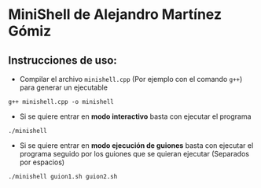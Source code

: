 # MiniShell de Alejandro Martínez Gómiz
## Instrucciones de uso:
* Compilar el archivo `minishell.cpp` (Por ejemplo con el comando `g++`) para generar un ejecutable
```
g++ minishell.cpp -o minishell
```

* Si se quiere entrar en **modo interactivo** basta con ejecutar el programa
```
./minishell
```

* Si se quiere entrar en **modo ejecución de guiones** basta con ejecutar el programa seguido por los guiones que se quieran ejecutar (Separados por espacios)
```
./minishell guion1.sh guion2.sh
```
